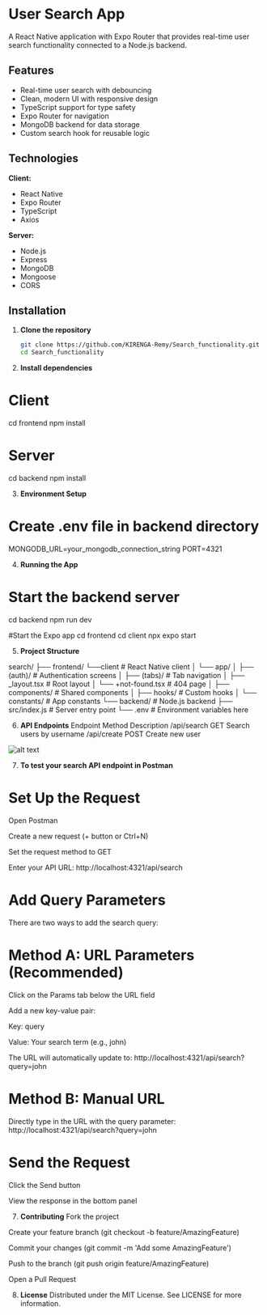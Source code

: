 # User Search App

A React Native application with Expo Router that provides real-time user search functionality connected to a Node.js backend.

## Features

- Real-time user search with debouncing
- Clean, modern UI with responsive design
- TypeScript support for type safety
- Expo Router for navigation
- MongoDB backend for data storage
- Custom search hook for reusable logic

## Technologies

**Client:**
- React Native
- Expo Router
- TypeScript
- Axios

**Server:**
- Node.js
- Express
- MongoDB
- Mongoose
- CORS

## Installation

1. **Clone the repository**
   ```bash
   git clone https://github.com/KIRENGA-Remy/Search_functionality.git
   cd Search_functionality

2. **Install dependencies**
# Client
cd frontend
npm install

# Server
cd backend
npm install

3. **Environment Setup**
# Create .env file in backend directory
MONGODB_URL=your_mongodb_connection_string
PORT=4321

4. **Running the App**
# Start the backend server
cd backend
npm run dev

#Start the Expo app
cd frontend
cd client
npx expo start

5. **Project Structure**

search/
├── frontend/ 
    └──client                # React Native client
│      └── app/
│          ├── (auth)/           # Authentication screens
│          ├── (tabs)/           # Tab navigation
│          ├── _layout.tsx       # Root layout
│          └── +not-found.tsx    # 404 page
│          ├── components/       # Shared components
│          ├── hooks/            # Custom hooks
│          └── constants/        # App constants
└── backend/                   # Node.js backend
    ├── src/index.js           # Server entry point
    └── .env                   # Environment variables here

6. **API Endpoints**
Endpoint	  Method	Description
/api/search	  GET	    Search users by username
/api/create	  POST	    Create new user

![alt text](image.png)

7.  **To test your search API endpoint in Postman**
# Set Up the Request
Open Postman

Create a new request (+ button or Ctrl+N)

Set the request method to GET

Enter your API URL: http://localhost:4321/api/search

# Add Query Parameters
There are two ways to add the search query:

# Method A: URL Parameters (Recommended)
Click on the Params tab below the URL field

Add a new key-value pair:

Key: query

Value: Your search term (e.g., john)

The URL will automatically update to:
http://localhost:4321/api/search?query=john

# Method B: Manual URL
Directly type in the URL with the query parameter:
http://localhost:4321/api/search?query=john

# Send the Request
Click the Send button

View the response in the bottom panel

7. **Contributing**
Fork the project

Create your feature branch (git checkout -b feature/AmazingFeature)

Commit your changes (git commit -m 'Add some AmazingFeature')

Push to the branch (git push origin feature/AmazingFeature)

Open a Pull Request

8. **License**
Distributed under the MIT License. See LICENSE for more information.